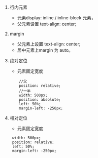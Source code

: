 1. 行内元素
   - 元素display: inline / inline-block 元素，
   - 父元素设置 text-align: center;
2. margin
   -  父元素上设置 text-align: center;<br />
   -  居中元素上margin 为 auto。
3. 绝对定位
   - 元素固定宽度
   
    ```
        //父
        position: relative;
        //一半
        width: 500px;
        position: absolute;
        left: 50%;
        margin-left: -250px;
    ```
4. 相对定位
    - 元素固定宽度
     ```
      width: 500px;
      position: relative;
      left: 50%;
      margin-left: -250px;
    ```
